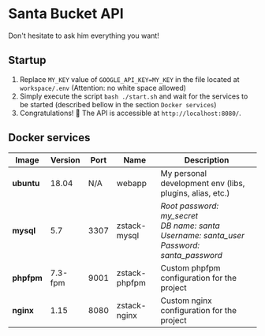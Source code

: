 # Santa Bucket API

Don't hesitate to ask him everything you want!

## Startup

1. Replace `MY_KEY` value of `GOOGLE_API_KEY=MY_KEY` in the file located at `workspace/.env` (Attention: no white space allowed)
2. Simply execute the script `bash ./start.sh` and wait for the services to be started (described bellow in the section `Docker services`)
3. Congratulations! :tada: The API is accessible at `http://localhost:8080/`.

## Docker services

| Image | Version | Port | Name  | Description |
| --- | --- | --- | --- | --- |
| **ubuntu** | 18.04 | N/A | webapp | My personal development env (libs, plugins, alias, etc.) |
| **mysql** | 5.7 | 3307 | zstack-mysql | *Root password: my_secret<br />DB name: santa<br />Username: santa_user<br />Password: santa_password* |
| **phpfpm** | 7.3-fpm | 9001 | zstack-phpfpm | Custom phpfpm configuration for the project |
| **nginx** | 1.15 | 8080 | zstack-nginx | Custom nginx configuration for the project |
